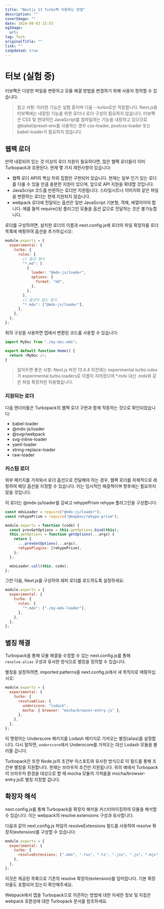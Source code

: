 ```yaml
---
title: "Nextjs 13 Turbo팩 사용하는 방법"
description: ""
coverImage: ""
date: 2024-08-03 15:53
ogImage: 
  url: 
tag: Tech
originalTitle: ""
link: ""
isUpdated: true
---
```






# 터보 (실험 중)

터보팩은 다양한 파일을 변환하고 모듈 해결 방법을 변경하기 위해 사용자 정의할 수 있습니다.

> 참고 사항:
> 이러한 기능은 실험 중이며 다음 --turbo로만 작동합니다.
> Next.js용 터보팩에는 내장된 기능을 위한 로더나 로더 구성이 필요하지 않습니다. 터보팩은 CSS 및 현대적인 JavaScript를 컴파일하는 기능을 내장하고 있으므로 @babel/preset-env를 사용하는 경우 css-loader, postcss-loader 또는 babel-loader가 필요하지 않습니다.

## 웹팩 로더

<div class="content-ad"></div>

만약 내장되어 있는 것 이상의 로더 지원이 필요하다면, 많은 웹팩 로더들이 이미 Turbopack과 호환된다. 현재 몇 가지 제한사항이 있습니다:

- 웹팩 로더 API의 핵심 하위 집합만 구현되어 있습니다. 현재는 일부 인기 있는 로더를 다룰 수 있을 만큼 충분한 지원이 있으며, 앞으로 API 지원을 확대할 것입니다.
- JavaScript 코드를 반환하는 로더만 지원됩니다. 스타일시트나 이미지와 같은 파일을 변환하는 로더는 현재 지원되지 않습니다.
- webpack 로더에 전달되는 옵션은 일반 JavaScript 기본형, 객체, 배열이어야 합니다. 예를 들어 require()된 플러그인 모듈을 옵션 값으로 전달하는 것은 불가능합니다.

로더를 구성하려면, 설치한 로더의 이름과 next.config.js에 로더의 파일 확장자를 로더 목록에 매핑하여 옵션을 추가하십시오:

```js
module.exports = {
  experimental: {
    turbo: {
      rules: {
        // 옵션 형식
        "*.md": [
          {
            loader: "@mdx-js/loader",
            options: {
              format: "md",
            },
          },
        ],
        // 옵션이 없는 형식
        "*.mdx": ["@mdx-js/loader"],
      },
    },
  },
};
```

<div class="content-ad"></div>

위의 구성을 사용하면 앱에서 변환된 코드를 사용할 수 있습니다:

```js
import MyDoc from "./my-doc.mdx";

export default function Home() {
  return <MyDoc />;
}
```

> 알아두면 좋은 사항: Next.js 버전 13.4.4 이전에는 experimental.turbo.rules가 experimental.turbo.loaders로 이름이 지어졌으며 \*.mdx 대신 .mdx와 같은 파일 확장자만 허용했습니다.

### 지원되는 로더

<div class="content-ad"></div>

다음 렌더러들은 Turbopack의 웹팩 로더 구현과 함께 작동하는 것으로 확인되었습니다:

- babel-loader
- @mdx-js/loader
- @svgr/webpack
- svg-inline-loader
- yaml-loader
- string-replace-loader
- raw-loader

### 커스텀 로더

외부 패키지를 가져와서 로더 옵션으로 전달해야 하는 경우, 웹팩 로더를 자체적으로 래핑하여 해당 옵션을 지정할 수 있습니다. 이는 임시적인 해결책이며 향후에는 필요하지 않을 것입니다.

<div class="content-ad"></div>

이 로더는 @mdx-js/loader를 감싸고 rehypePrism rehype 플러그인을 구성합니다:

```js
const mdxLoader = require("@mdx-js/loader");
const rehypePrism = require("@mapbox/rehype-prism");

module.exports = function (code) {
  const prevGetOptions = this.getOptions.bind(this);
  this.getOptions = function getOptions(...args) {
    return {
      ...prevGetOptions(...args),
      rehypePlugins: [rehypePrism],
    };
  };

  mdxLoader.call(this, code);
};
```

그런 다음, Next.js를 구성하여 래퍼 로더를 로드하도록 설정하세요:

```js
module.exports = {
  experimental: {
    turbo: {
      rules: {
        "*.mdx": ["./my-mdx-loader"],
      },
    },
  },
};
```

<div class="content-ad"></div>

## 별칭 해결

Turbopack을 통해 모듈 해결을 수정할 수 있는 next.config.js를 통해 `resolve.alias` 구성과 유사한 방식으로 별칭을 정의할 수 있습니다.

별칭을 설정하려면, imported patterns을 next.config.js에서 새 목적지로 매핑하십시오:

```js
module.exports = {
  experimental: {
    turbo: {
      resolveAlias: {
        underscore: "lodash",
        mocha: { browser: "mocha/browser-entry.js" },
      },
    },
  },
};
```

<div class="content-ad"></div>

이 명령어는 Underscore 패키지를 Lodash 패키지로 가져오는 별칭(alias)를 설정합니다. 다시 말하면, `underscore`에서 Underscore를 가져오는 대신 Lodash 모듈을 불러올 겁니다.

Turbopack은 또한 Node.js의 조건부 익스포트와 유사한 방식으로 이 필드를 통해 조건부 별칭을 지원합니다. 현재는 브라우저 조건만 지원됩니다. 위의 예에서 Turbopack이 브라우저 환경을 대상으로 할 때 mocha 모듈의 가져옴을 mocha/browser-entry.js로 별칭 지정할 겁니다.

## 확장자 해석

next.config.js를 통해 Turbopack을 확장자 해석을 커스터마이징하여 모듈을 해석할 수 있습니다. 이는 webpack의 resolve.extensions 구성과 유사합니다.

<div class="content-ad"></div>

다음과 같이 next.config.js 파일의 resolveExtensions 필드를 사용하여 resolve 확장자(extension)를 구성할 수 있습니다:

```js
module.exports = {
  experimental: {
    turbo: {
      resolveExtensions: [".mdx", ".tsx", ".ts", ".jsx", ".js", ".mjs", ".json"],
    },
  },
};
```

이것은 제공된 목록으로 기존의 resolve 확장자(extension)를 덮어씁니다. 기본 확장자들도 포함되어 있는지 확인해주세요.

Webpack에서 앱을 Turbopack으로 이관하는 방법에 대한 자세한 정보 및 지침은 webpack 호환성에 대한 Turbopack 문서를 참조하세요.

<div class="content-ad"></div>
